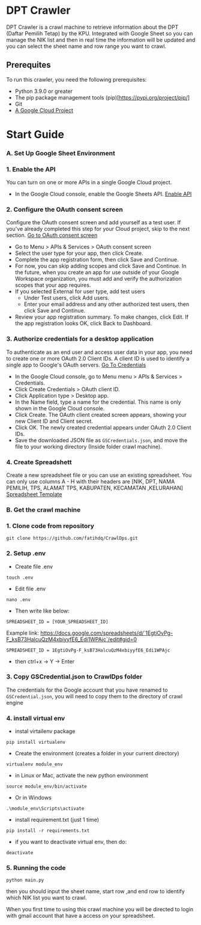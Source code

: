 # DPT Crawler

DPT Crawler is a crawl machine to retrieve information about the DPT (Daftar Pemilih Tetap) by the KPU. Integrated with Google Sheet so you can manage the NIK list and then in real time the information will be updated and you can select the sheet name and row range you want to crawl.

## Prerequites

To run this crawler, you need the following prerequisites:

- Python 3.9.0 or greater
- The pip package management tools (pip)[https://pypi.org/project/pip/]
- Git
- [A Google Cloud Project](https://developers.google.com/workspace/guides/create-project?hl=id)

# Start Guide

### A. Set Up Google Sheet Environment

### 1. Enable the API

You can turn on one or more APIs in a single Google Cloud project.

- In the Google Cloud console, enable the Google Sheets API.
  [Enable API](https://console.cloud.google.com/flows/enableapi?apiid=sheets.googleapis.com&hl=id)

### 2. Configure the OAuth consent screen

Configure the OAuth consent screen and add yourself as a test user. If you've already completed this step for your Cloud project, skip to the next section.
[Go to OAuth consent screen](https://console.cloud.google.com/apis/credentials/consent?hl=id)

- Go to Menu > APIs & Services > OAuth consent screen
- Select the user type for your app, then click Create.
- Complete the app registration form, then click Save and Continue.
- For now, you can skip adding scopes and click Save and Continue. In the future, when you create an app for use outside of your Google Workspace organization, you must add and verify the authorization scopes that your app requires.
- If you selected External for user type, add test users
  - Under Test users, click Add users.
  - Enter your email address and any other authorized test users, then click Save and Continue.
- Review your app registration summary. To make changes, click Edit. If the app registration looks OK, click Back to Dashboard.

### 3. Authorize credentials for a desktop application

To authenticate as an end user and access user data in your app, you need to create one or more OAuth 2.0 Client IDs. A client ID is used to identify a single app to Google's OAuth servers.
[Go To Credentials](https://console.cloud.google.com/apis/credentials?hl=id)

- In the Google Cloud console, go to Menu menu > APIs & Services > Credentials.
- Click Create Credentials > OAuth client ID.
- Click Application type > Desktop app.
- In the Name field, type a name for the credential. This name is only shown in the Google Cloud console.
- Click Create. The OAuth client created screen appears, showing your new Client ID and Client secret.
- Click OK. The newly created credential appears under OAuth 2.0 Client IDs.
- Save the downloaded JSON file as `GSCredentials.json`, and move the file to your working directory (Inside folder crawl machine).

### 4. Create Spreadshett

Create a new spreadsheet file or you can use an existing spreadsheet. You can only use columns A - H with their headers are [NIK, DPT, NAMA PEMILIH, TPS, ALAMAT TPS, KABUPATEN, KECAMATAN ,KELURAHAN] [Spreadsheet Template](https://docs.google.com/spreadsheets/d/1EgtiOvPg-F_ksB73HalcuQzM4xbiyyfE6_Edi1WPAjc/edit#gid=0)

### B. Get the crawl machine

### 1. Clone code from repository

```console
git clone https://github.com/fatihdq/CrawlDps.git
```

### 2. Setup .env

- Create file .env

```
touch .env
```

- Edit file .env

```
nano .env
```

- Then write like below:

```
SPREADSHEET_ID = [YOUR_SPREADSHEET_ID]
```

Example link: https://docs.google.com/spreadsheets/d/`1EgtiOvPg-F_ksB73HalcuQzM4xbiyyfE6_Edi1WPAjc`/edit#gid=0

```
SPREADSHEET_ID = 1EgtiOvPg-F_ksB73HalcuQzM4xbiyyfE6_Edi1WPAjc
```

- then ctrl+x -> Y -> Enter

### 3. Copy GSCredential.json to CrawlDps folder

The credentials for the Google account that you have renamed to `GSCredential.json`, you will need to copy them to the directory of crawl engine

### 4. install virtual env

- instal virtailenv package

```
pip install virtualenv
```

- Create the environment (creates a folder in your current directory)

```
virtualenv module_env
```

- in Linux or Mac, activate the new python environment

```
source module_env/bin/activate
```

- Or in Windows

```
.\module_env\Scripts\activate
```

- install requirement.txt (just 1 time)

```
pip install -r requirements.txt
```

- if you want to deactivate virtual env, then do:

```
deactivate
```

### 5. Running the code

```console
python main.py
```

then you should input the sheet name, start row ,and end row to identify which NIK list you want to crawl.

When you first time to using this crawl machine you will be directed to login with gmail account that have a access on your spreadsheet.
